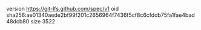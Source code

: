 version https://git-lfs.github.com/spec/v1
oid sha256:ae01340aede2bf99f201c2656964f7436f5cf8c6cfddb75fa1fae4bad48dcb80
size 3522

